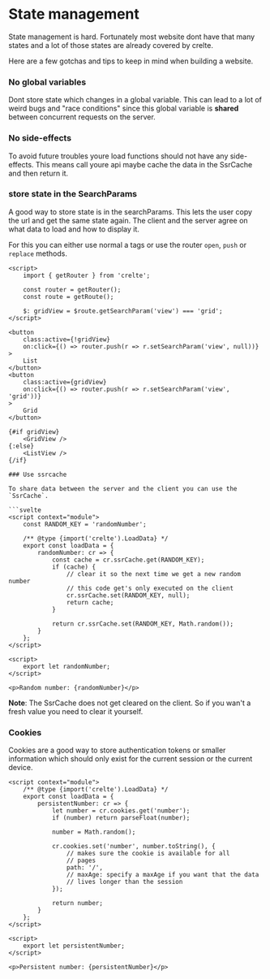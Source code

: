 # State management

State management is hard. Fortunately most website dont have that many states
and a lot of those states are already covered by crelte.

Here are a few gotchas and tips to keep in mind when building a website.

### No global variables
Dont store state which changes in a global variable. This can lead to a lot of weird
bugs and "race conditions" since this global variable is **shared** between concurrent
requests on the server.

### No side-effects
To avoid future troubles youre load functions should not have any side-effects.
This means call youre api maybe cache the data in the SsrCache and then return it.

### store state in the SearchParams
A good way to store state is in the searchParams. This lets the user copy the url
and get the same state again. The client and the server agree on what data to load
and how to display it.

For this you can either use normal a tags or use the router `open`, `push` or `replace` methods.

```svelte
<script>
	import { getRouter } from 'crelte';

	const router = getRouter();
	const route = getRoute();

	$: gridView = $route.getSearchParam('view') === 'grid';
</script>

<button
	class:active={!gridView}
	on:click={() => router.push(r => r.setSearchParam('view', null))}
>
	List
</button>
<button
	class:active={gridView}
	on:click={() => router.push(r => r.setSearchParam('view', 'grid'))}
>
	Grid
</button>

{#if gridView}
	<GridView />
{:else}
	<ListView />
{/if}

### Use ssrcache

To share data between the server and the client you can use the `SsrCache`.

```svelte
<script context="module">
	const RANDOM_KEY = 'randomNumber';

	/** @type {import('crelte').LoadData} */
	export const loadData = {
		randomNumber: cr => {
			const cache = cr.ssrCache.get(RANDOM_KEY);
			if (cache) {
				// clear it so the next time we get a new random number
				// this code get's only executed on the client
				cr.ssrCache.set(RANDOM_KEY, null);
				return cache;
			}

			return cr.ssrCache.set(RANDOM_KEY, Math.random());
		}
	};
</script>

<script>
	export let randomNumber;
</script>

<p>Random number: {randomNumber}</p>
```

**Note**: The SsrCache does not get cleared on the client. So if you wan't
a fresh value you need to clear it yourself.

### Cookies

Cookies are a good way to store authentication tokens or smaller information which should only
exist for the current session or the current device.

```svelte
<script context="module">
	/** @type {import('crelte').LoadData} */
	export const loadData = {
		persistentNumber: cr => {
			let number = cr.cookies.get('number');
			if (number) return parseFloat(number);

			number = Math.random();

			cr.cookies.set('number', number.toString(), {
				// makes sure the cookie is available for all
				// pages
				path: '/',
				// maxAge: specify a maxAge if you want that the data
				// lives longer than the session
			});

			return number;
		}
	};
</script>

<script>
	export let persistentNumber;
</script>

<p>Persistent number: {persistentNumber}</p>
```
